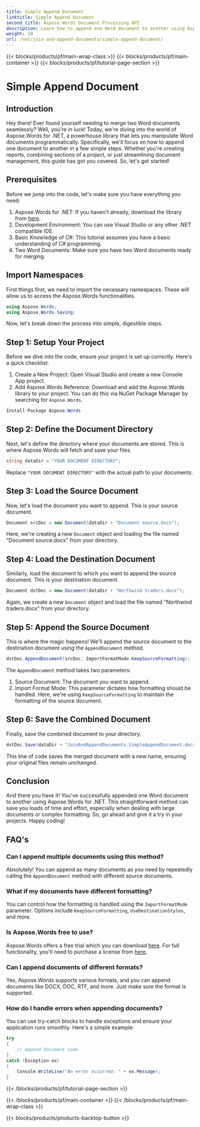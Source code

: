 ```yaml
---
title: Simple Append Document
linktitle: Simple Append Document
second_title: Aspose.Words Document Processing API
description: Learn how to append one Word document to another using Aspose.Words for .NET in this comprehensive, step-by-step guide.
weight: 10
url: /net/join-and-append-documents/simple-append-document/
---
```


{{< blocks/products/pf/main-wrap-class >}}
{{< blocks/products/pf/main-container >}}
{{< blocks/products/pf/tutorial-page-section >}}

# Simple Append Document

## Introduction

Hey there! Ever found yourself needing to merge two Word documents seamlessly? Well, you're in luck! Today, we're diving into the world of Aspose.Words for .NET, a powerhouse library that lets you manipulate Word documents programmatically. Specifically, we'll focus on how to append one document to another in a few simple steps. Whether you're creating reports, combining sections of a project, or just streamlining document management, this guide has got you covered. So, let's get started!

## Prerequisites

Before we jump into the code, let's make sure you have everything you need:

1. Aspose.Words for .NET: If you haven't already, download the library from [here](https://releases.aspose.com/words/net/).
2. Development Environment: You can use Visual Studio or any other .NET compatible IDE.
3. Basic Knowledge of C#: This tutorial assumes you have a basic understanding of C# programming.
4. Two Word Documents: Make sure you have two Word documents ready for merging.

## Import Namespaces

First things first, we need to import the necessary namespaces. These will allow us to access the Aspose.Words functionalities.

```csharp
using Aspose.Words;
using Aspose.Words.Saving;
```

Now, let's break down the process into simple, digestible steps.

## Step 1: Setup Your Project

Before we dive into the code, ensure your project is set up correctly. Here's a quick checklist:

1. Create a New Project: Open Visual Studio and create a new Console App project.
2. Add Aspose.Words Reference: Download and add the Aspose.Words library to your project. You can do this via NuGet Package Manager by searching for `Aspose.Words`.

```csharp
Install-Package Aspose.Words
```

## Step 2: Define the Document Directory

Next, let's define the directory where your documents are stored. This is where Aspose.Words will fetch and save your files.

```csharp
string dataDir = "YOUR DOCUMENT DIRECTORY";
```

Replace `"YOUR DOCUMENT DIRECTORY"` with the actual path to your documents.

## Step 3: Load the Source Document

Now, let's load the document you want to append. This is your source document.

```csharp
Document srcDoc = new Document(dataDir + "Document source.docx");
```

Here, we're creating a new `Document` object and loading the file named "Document source.docx" from your directory.

## Step 4: Load the Destination Document

Similarly, load the document to which you want to append the source document. This is your destination document.

```csharp
Document dstDoc = new Document(dataDir + "Northwind traders.docx");
```

Again, we create a new `Document` object and load the file named "Northwind traders.docx" from your directory.

## Step 5: Append the Source Document

This is where the magic happens! We'll append the source document to the destination document using the `AppendDocument` method.

```csharp
dstDoc.AppendDocument(srcDoc, ImportFormatMode.KeepSourceFormatting);
```

The `AppendDocument` method takes two parameters:
1. Source Document: The document you want to append.
2. Import Format Mode: This parameter dictates how formatting should be handled. Here, we're using `KeepSourceFormatting` to maintain the formatting of the source document.

## Step 6: Save the Combined Document

Finally, save the combined document to your directory.

```csharp
dstDoc.Save(dataDir + "JoinAndAppendDocuments.SimpleAppendDocument.docx");
```

This line of code saves the merged document with a new name, ensuring your original files remain unchanged.

## Conclusion

And there you have it! You've successfully appended one Word document to another using Aspose.Words for .NET. This straightforward method can save you loads of time and effort, especially when dealing with large documents or complex formatting. So, go ahead and give it a try in your projects. Happy coding!

## FAQ's

### Can I append multiple documents using this method?

Absolutely! You can append as many documents as you need by repeatedly calling the `AppendDocument` method with different source documents.

### What if my documents have different formatting?

You can control how the formatting is handled using the `ImportFormatMode` parameter. Options include `KeepSourceFormatting`, `UseDestinationStyles`, and more.

### Is Aspose.Words free to use?

Aspose.Words offers a free trial which you can download [here](https://releases.aspose.com/). For full functionality, you'll need to purchase a license from [here](https://purchase.aspose.com/buy).

### Can I append documents of different formats?

Yes, Aspose.Words supports various formats, and you can append documents like DOCX, DOC, RTF, and more. Just make sure the format is supported.

### How do I handle errors when appending documents?

You can use try-catch blocks to handle exceptions and ensure your application runs smoothly. Here's a simple example:

```csharp
try
{
    // Append document code
}
catch (Exception ex)
{
    Console.WriteLine("An error occurred: " + ex.Message);
}
```

{{< /blocks/products/pf/tutorial-page-section >}}

{{< /blocks/products/pf/main-container >}}
{{< /blocks/products/pf/main-wrap-class >}}

{{< blocks/products/products-backtop-button >}}
